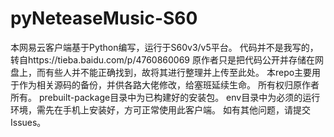 # pyNeteaseMusic-S60
本网易云客户端基于Python编写，运行于S60v3/v5平台。
代码并不是我写的，转自https://tieba.baidu.com/p/4760860069
原作者只是把代码公开并存储在网盘上，而有些人并不能正确找到，故将其进行整理并上传至此处。
本repo主要用于作为相关源码的备份，并供各路大佬修改，给塞班延续生命。
所有权归原作者所有。
prebuilt-package目录中为已构建好的安装包。
env目录中为必须的运行环境，需先在手机上安装好，方可正常使用此客户端。
如有其他问题，请提交Issues。